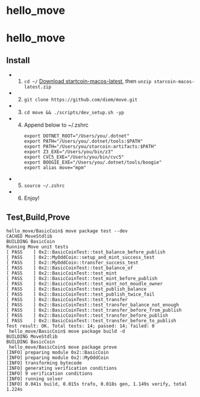 # hello_move
# hello_move
## Install
* 1. `cd ~/` [Download startcoin-macos-latest](https://github.com/starcoinorg/starcoin/releases/download/v1.10.1/starcoin-macos-latest), then `unzip starcoin-macos-latest.zip`
* 2. `git clone https://github.com/diem/move.git`
* 3. `cd move && ./scripts/dev_setup.sh -yp`
* 4. Append below to ~/.zshrc 
      ```shell
      export DOTNET_ROOT="/Users/you/.dotnet"
      export PATH="/Users/you/.dotnet/tools:$PATH"
      export PATH="/Users/you/starcoin-artifacts:$PATH"
      export Z3_EXE="/Users/you/bin/z3"
      export CVC5_EXE="/Users/you/bin/cvc5"
      export BOOGIE_EXE="/Users/you/.dotnet/tools/boogie" 
      export alias move="mpm"
      ```
* 5. `source ~/.zshrc`
* 6. Enjoy!

## Test,Build,Prove

```shell
hello_move/BasicCoin$ move package test --dev
CACHED MoveStdlib
BUILDING BasicCoin
Running Move unit tests
[ PASS    ] 0x2::BasicCoinTest::test_balance_before_publish
[ PASS    ] 0x2::MyOddCoin::setup_and_mint_success_test
[ PASS    ] 0x2::MyOddCoin::transfer_success_test
[ PASS    ] 0x2::BasicCoinTest::test_balance_of
[ PASS    ] 0x2::BasicCoinTest::test_mint
[ PASS    ] 0x2::BasicCoinTest::test_mint_before_publish
[ PASS    ] 0x2::BasicCoinTest::test_mint_not_moudle_owner
[ PASS    ] 0x2::BasicCoinTest::test_publish_balance
[ PASS    ] 0x2::BasicCoinTest::test_publish_twice_fail
[ PASS    ] 0x2::BasicCoinTest::test_transfer
[ PASS    ] 0x2::BasicCoinTest::test_transfer_balance_not_enough
[ PASS    ] 0x2::BasicCoinTest::test_transfer_before_from_publish
[ PASS    ] 0x2::BasicCoinTest::test_transfer_before_publish
[ PASS    ] 0x2::BasicCoinTest::test_transfer_before_to_publish
Test result: OK. Total tests: 14; passed: 14; failed: 0
 hello_move/BasicCoin$ move package build -d
BUILDING MoveStdlib
BUILDING BasicCoin
 hello_move/BasicCoin$ move package prove
[INFO] preparing module 0x2::BasicCoin
[INFO] preparing module 0x2::MyOddCoin
[INFO] transforming bytecode
[INFO] generating verification conditions
[INFO] 9 verification conditions
[INFO] running solver
[INFO] 0.041s build, 0.015s trafo, 0.018s gen, 1.149s verify, total 1.224s
```